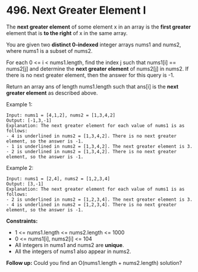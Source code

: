 # 496. Next Greater Element I

The **next greater element** of some element x in an array is the **first greater** element that is **to the right** of x in the same array.

You are given two **distinct 0-indexed** integer arrays nums1 and nums2, where nums1 is a subset of nums2.

For each 0 <= i < nums1.length, find the index j such that nums1[i] == nums2[j] and determine the **next greater element** of nums2[j] in nums2. If there is no next greater element, then the answer for this query is -1.

Return an array ans of length nums1.length such that ans[i] is the **next greater element** as described above.

Example 1:

```
Input: nums1 = [4,1,2], nums2 = [1,3,4,2]
Output: [-1,3,-1]
Explanation: The next greater element for each value of nums1 is as follows:
- 4 is underlined in nums2 = [1,3,4,2]. There is no next greater element, so the answer is -1.
- 1 is underlined in nums2 = [1,3,4,2]. The next greater element is 3.
- 2 is underlined in nums2 = [1,3,4,2]. There is no next greater element, so the answer is -1.
```

Example 2:

```
Input: nums1 = [2,4], nums2 = [1,2,3,4]
Output: [3,-1]
Explanation: The next greater element for each value of nums1 is as follows:
- 2 is underlined in nums2 = [1,2,3,4]. The next greater element is 3.
- 4 is underlined in nums2 = [1,2,3,4]. There is no next greater element, so the answer is -1.
```

**Constraints:**

- 1 <= nums1.length <= nums2.length <= 1000
- 0 <= nums1[i], nums2[i] <= 104
- All integers in nums1 and nums2 are **unique**.
- All the integers of nums1 also appear in nums2.
 

**Follow up:** Could you find an O(nums1.length + nums2.length) solution?